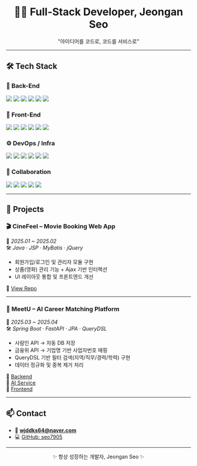 <h1 align="center">👨‍💻 Full-Stack Developer, Jeongan Seo</h1>  
<p align="center">"아이디어를 코드로, 코드를 서비스로"</p>

---

## 🛠 Tech Stack

### 🔧 Back-End
<p align="left">
  <img src="https://img.shields.io/badge/Java-007396?style=flat-square&logo=java&logoColor=white"/>
  <img src="https://img.shields.io/badge/Spring_Boot-6DB33F?style=flat-square&logo=springboot&logoColor=white"/>
  <img src="https://img.shields.io/badge/JPA-59666C?style=flat-square&logo=hibernate&logoColor=white"/>
  <img src="https://img.shields.io/badge/MyBatis-000000?style=flat-square&logo=MyBatis&logoColor=white"/>
  <img src="https://img.shields.io/badge/MySQL-4479A1?style=flat-square&logo=mysql&logoColor=white"/>
  <img src="https://img.shields.io/badge/Node.js-339933?style=flat-square&logo=nodedotjs&logoColor=white"/>
</p>

### 🎨 Front-End
<p align="left">
  <img src="https://img.shields.io/badge/HTML5-E34F26?style=flat-square&logo=html5&logoColor=white"/>
  <img src="https://img.shields.io/badge/CSS3-1572B6?style=flat-square&logo=css3&logoColor=white"/>
  <img src="https://img.shields.io/badge/JavaScript-F7DF1E?style=flat-square&logo=javascript&logoColor=black"/>
  <img src="https://img.shields.io/badge/React-61DAFB?style=flat-square&logo=react&logoColor=black"/>
  <img src="https://img.shields.io/badge/Vue.js-4FC08D?style=flat-square&logo=vue.js&logoColor=white"/>
  <img src="https://img.shields.io/badge/Next.js-000000?style=flat-square&logo=next.js&logoColor=white"/>
</p>

### ⚙️ DevOps / Infra
<p align="left">
  <img src="https://img.shields.io/badge/Docker-2496ED?style=flat-square&logo=docker&logoColor=white"/>
  <img src="https://img.shields.io/badge/Nginx-009639?style=flat-square&logo=nginx&logoColor=white"/>
  <img src="https://img.shields.io/badge/AWS-232F3E?style=flat-square&logo=amazonaws&logoColor=white"/>
  <img src="https://img.shields.io/badge/Linux-FCC624?style=flat-square&logo=linux&logoColor=black"/>
  <img src="https://img.shields.io/badge/Ubuntu-E95420?style=flat-square&logo=ubuntu&logoColor=white"/>
  <img src="https://img.shields.io/badge/GitHub_Actions-2088FF?style=flat-square&logo=githubactions&logoColor=white"/>
</p>

### 🤝 Collaboration
<p align="left">
  <img src="https://img.shields.io/badge/GitHub-181717?style=flat-square&logo=github&logoColor=white"/>
  <img src="https://img.shields.io/badge/Jira-0052CC?style=flat-square&logo=jira&logoColor=white"/>
  <img src="https://img.shields.io/badge/Confluence-172B4D?style=flat-square&logo=confluence&logoColor=white"/>
  <img src="https://img.shields.io/badge/Slack-4A154B?style=flat-square&logo=slack&logoColor=white"/>
  <img src="https://img.shields.io/badge/Notion-000000?style=flat-square&logo=notion&logoColor=white"/>
</p>

---

## 📌 Projects

### 🎬 CineFeel – Movie Booking Web App  
📅 *2025.01 ~ 2025.02*  
🛠 *Java · JSP · MyBatis · jQuery*  

- 회원가입/로그인 및 관리자 모듈 구현  
- 상품(영화) 관리 기능 + Ajax 기반 인터랙션  
- UI 레이아웃 통합 및 프론트엔드 개선  

🔗 [View Repo](https://github.com/dpdlcl01/CinemaProject)

---

### 💼 MeetU – AI Career Matching Platform  
📅 *2025.03 ~ 2025.04*  
🛠 *Spring Boot · FastAPI · JPA · QueryDSL*  

- 사람인 API → 자동 DB 저장  
- 금융위 API → 기업명 기반 사업자번호 매핑  
- QueryDSL 기반 필터 검색(지역/직무/경력/학력) 구현  
- 데이터 정규화 및 중복 제거 처리  

🔗 [Backend](https://github.com/dpdlcl01/meet-u-career-backend)  
🔗 [AI Service](https://github.com/dpdlcl01/meet-u-career-ai)  
🔗 [Frontend](https://github.com/dpdlcl01/meet-u-career-frontend)

---

## 📫 Contact
- 📧 **wjddks64@naver.com**  
- 💻 [GitHub: seo7905](https://github.com/seo7905)  

---
<p align="center">✨ 항상 성장하는 개발자, Jeongan Seo ✨</p>
